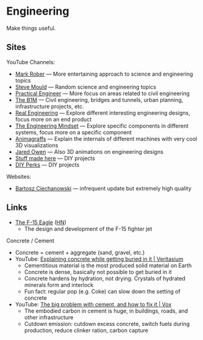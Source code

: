 # Engineering

Make things useful.

## Sites

YouTube Channels:

- [Mark Rober](https://www.youtube.com/@MarkRober/videos) — More entertaining
  approach to science and engineering topics
- [Steve Mould](https://www.youtube.com/@SteveMould/videos) — Random science and
  engineering topics
- [Practical Engineer](https://www.youtube.com/@PracticalEngineeringChannel/videos)
  — More focus on areas related to civil engineering
- [The B1M](https://www.youtube.com/@TheB1M/videos) — Civil engineering, bridges
  and tunnels, urban planning, infrastructure projects, etc.
- [Real Engineering](https://www.youtube.com/@RealEngineering/videos) — Explore
  different interesting engineering designs, focus more on an end product
- [The Engineering Mindset](https://www.youtube.com/@EngineeringMindset/videos)
  — Explore specific components in different systems, focus more on a specific
  component
- [Animagraffs](https://www.youtube.com/@animagraffs/videos) — Explain the
  internals of different machines with very cool 3D visualizations
- [Jared Owen](https://www.youtube.com/@JaredOwen/videos) — Also 3D animations
  on engineering designs
- [Stuff made here](https://www.youtube.com/@StuffMadeHere/videos) — DIY
  projects
- [DIY Perks](https://www.youtube.com/@DIYPerks/videos) — DIY projects

Websites:

- [Bartosz Ciechanowski](https://ciechanow.ski/archives/) — infrequent update
  but extremely high quality

## Links

- [The F-15 Eagle](https://media.defense.gov/2012/May/16/2001330012/-1/-1/0/AFD-120516-036.pdf)
  ([HN](https://news.ycombinator.com/item?id=35313030))
  - The design and development of the F-15 fighter jet

Concrete / Cement

- Concrete = cement + aggregate (sand, gravel, etc.)
- YouTube:
  [Explaining concrete while getting buried in it | Veritasium](https://youtu.be/rWVAzS5duAs)
  - Cementitious material is the most produced solid material on Earth
  - Concrete is dense, basically not possible to get buried in it
  - Concrete hardens by hydration, not drying. Crystals of hydrated minerals
    form and interlock
  - Fun fact: regular pop (e.g. Coke) can slow down the setting of concrete
- YouTube:
  [The big problem with cement, and how to fix it | Vox](https://youtu.be/asLWBGtAhZk)
  - The embodied carbon in cement is huge, in buildings, roads, and other
    infrastructure
  - Cutdown emission: cutdown excess concrete, switch fuels during production,
    reduce clinker ration, carbon capture
